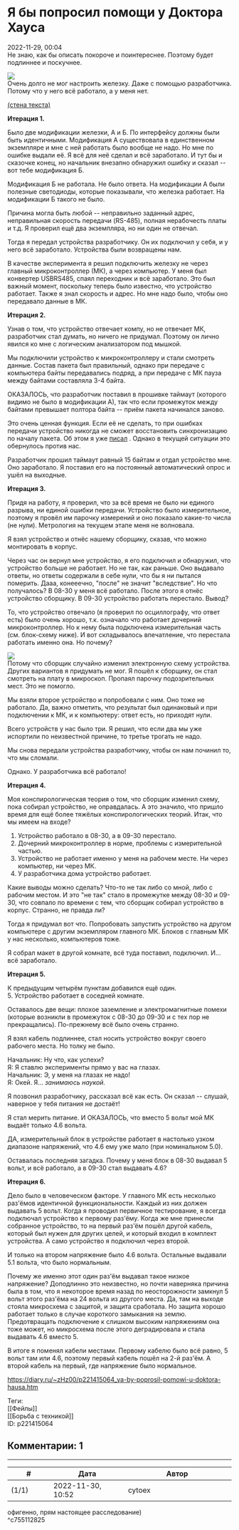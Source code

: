 Я бы попросил помощи у Доктора Хауса
====================================

  
2022-11-29, 00:04  
 Не знаю, как бы описать покороче и поинтереснее. Поэтому будет подлиннее и поскучнее.   
   
   [![](https://i.yapx.ru/VAVHGl.jpg)](https://yapx.ru/v/VAVHG)     
 Очень долго не мог настроить железку. Даже с помощью разработчика. Потому что у него всё работало, а у меня нет.   
   
  [(стена текста)](https://zHz00.diary.ru/p221415064.htm?index=1#linkmore221415064m1)      
   
  **Итерация 1.**    
   
 Было две модификации железки, А и Б. По интерфейсу должны были быть идентичными. Модификация А существовала в единственном экземпляре и мне с ней работать было вообще не надо. Но мне по ошибке выдали её. Я всё для неё сделал и всё заработало. И тут бы и сказочке конец, но начальник внезапно обнаружил ошибку и сказал -- вот тебе модификация Б.   
   
 Модификация Б не работала. Не было ответа. На модификации А были полезные светодиоды, которые показывали, что железка работает. На модификации Б такого не было.   
   
 Причина могла быть любой -- неправильно заданный адрес, неправильная скорость передачи (RS-485), полная нерабочесть платы и т.д. Я проверил ещё два экземпляра, но ни один не отвечал.   
   
 Тогда я передал устройства разработчику. Он их подключил у себя, и у него всё заработало. Устройства были возвращены нам.   
   
 В качестве эксперимента я решил подключить железку не через главный микроконтроллер (МК), а через компьютер. У меня был конвертер USBRS485, спаял переходник и всё заработало. Это был важный момент, поскольку теперь было известно, что устройство работает. Также я знал скорость и адрес. Но мне надо было, чтобы оно передавало данные в МК.   
   
  **Итерация 2.**    
   
 Узнав о том, что устройство отвечает компу, но не отвечает МК, разработчик стал думать, но ничего не придумал. Поэтому он лично явился ко мне с логическим анализатором под мышкой.   
   
 Мы подключили устройство к микроконтроллеру и стали смотреть данные. Состав пакета был правильный, однако при передаче с компьютера байты передавались подряд, а при передаче с МК пауза между байтами составляла 3-4 байта.   
   
 ОКАЗАЛОСЬ, что разработчик поставил в прошивке таймаут (которого видимо не было в модификации А), так что если промежуток между байтами превышает полтора байта -- приём пакета начинался заново.   
   
 Это очень ценная функция. Если её не сделать, то при ошибках передачи устройство никогда не сможет восстановить синхронизацию по началу пакета. Об этом я уже  [писал](Подводные%20камни%20при%20определении%20границ%20сообщений)  . Однако в текущей ситуации это обернулось против нас.   
   
 Разработчик прошил таймаут равный 15 байтам и отдал устройство мне. Оно заработало. Я поставил его на постоянный автоматический опрос и ушёл на выходные.   
   
  **Итерация 3.**    
   
 Придя на работу, я проверил, что за всё время не было ни единого разрыва, ни единой ошибки передачи. Устройство было измерительное, поэтому я провёл им парочку измерений и оно показало какие-то числа (не нули). Метрология на текущем этапе меня не волновала.   
   
 Я взял устройство и отнёс нашему сборщику, сказав, что можно монтировать в корпус.   
   
 Через час он вернул мне устройство, я его подключил и обнаружил, что устройство больше не работает. Но не так, как раньше. Оно выдавало ответы, но ответы содержали в себе нули, что бы я ни пытался померить. Дааа, конееечно, "после" не значит "вследствие". Но что получалось? В 08-30 у меня всё работало. После этого я отнёс устройство сборщику. В 09-30 устройство работать перестало. Вывод?   
   
 То, что устройство отвечало (я проверил по осциллографу, что ответ есть) было очень хорошо, т.к. означало что работает дочерний микроконтроллер. Но к нему была подключена измерительная часть (см. блок-схему ниже). И вот складывалось впечатление, что перестала работать именно она. Но почему?   
   
   [![](https://i.yapx.ru/VAU7Z.png)](https://yapx.ru/v/VAU7Z)     
 Потому что сборщик случайно изменил электронную схему устройства. Других вариантов я придумать не мог. Я пошёл к сборщику, он стал смотреть на плату в микроскоп. Пропаял парочку подозрительных мест. Это не помогло.   
   
 Мы взяли второе устройство и попробовали с ним. Оно тоже не работало. Да, важно отметить, что результат был одинаковый и при подключении к МК, и к компьютеру: ответ есть, но приходят нули.   
   
 Всего устройств у нас было три. Я решил, что если два мы уже испортили по неизвестной причине, то третье трогать не надо.   
   
 Мы снова передали устройства разработчику, чтобы он нам починил то, что мы сломали.   
   
 Однако. У разработчика всё работало!   
   
  **Итерация 4.**    
   
 Моя конспирологическая теория о том, что сборщик изменил схему, пока собирал устройство, не оправдалась. А это значило, что пришло время для ещё более тяжёлых конспирологических теорий. Итак, что мы имеем на входе?   
   
 1. Устройство работало в 08-30, а в 09-30 перестало.   
 2. Дочерний микроконтроллер в норме, проблемы с измерительной частью.   
 3. Устройство не работает именно у меня на рабочем месте. Ни через компьютер, ни через МК.   
 4. У разработчика дома устройство работает.   
   
 Какие выводы можно сделать? Что-то не так либо со мной, либо с рабочим местом. И это "не так" стало в промежутке между 08-30 и 09-30, что совпало по времени с тем, что сборщик собирал устройство в корпус. Странно, не правда ли?   
   
 Тогда я придумал вот что. Попробовать запустить устройство на другом компьютере с другим экземпляром главного МК. Блоков с главным МК у нас несколько, компьютеров тоже.   
   
 Я собрал макет в другой комнате, всё туда поставил, подключил. И... всё заработало.   
   
  **Итерация 5.**    
   
 К предыдущим четырём пунктам добавился ещё один.   
 5. Устройство работает в соседней комнате.   
   
 Оставалось две вещи: плохое заземление и электромагнитные помехи (которые возникли в промежуток с 08-30 до 09-30 и с тех пор не прекращались). По-прежнему всё было очень странно.   
   
 Я взял кабель подлиннее, стал носить устройство вокруг своего рабочего места. Но толку не было.   
   
 Начальник: Ну что, как успехи?   
 Я: Я ставлю эксперименты прямо у вас на глазах.   
 Начальник: Э, у меня на глазах не надо!   
 Я: Окей. Я...  *занимаюсь наукой.*    
   
 Я позвонил разработчику, рассказал всё как есть. Он сказал -- слушай, наверное у тебя питания не достаёт!   
   
 Я стал мерить питание. И ОКАЗАЛОСЬ, что вместо 5 вольт мой МК выдаёт только 4.6 вольта.   
   
 ДА, измерительный блок в устройстве работает в настолько узком диапазоне напряжений, что 4.6 ему уже мало (при номинальном 5.0).   
   
 Оставалась последняя загадка. Почему у меня блок в 08-30 выдавал 5 вольт, и всё работало, а в 09-30 стал выдавать 4.6?   
   
  **Итерация 6.**    
   
 Дело было в человеческом факторе. У главного МК есть несколько раз'ёмов идентичной функциональности. Каждый из них должен выдавать 5 вольт. Когда я проводил первичное тестирование, я всегда подключал устройство к первому раз'ёму. Когда же мне принесли собранное устройство, то на первый раз'ём пошёл другой кабель, который был нужен для других целей, и который входил в комплект устройства. А само устройство я подключил через второй.   
   
 И только на втором напряжение было 4.6 вольта. Остальные выдавали 5.1 вольта, что было нормальным.   
   
 Почему же именно этот один раз'ём выдавал такое низкое напряжение? Доподлинно это неизвестно, но почти наверняка причина была в том, что я некоторое время назад по неосторожности замкнул 5 вольт этого раз'ёма на 24 вольта из другого места. Да, там на выходе стояла микросхема с защитой, и защита сработала. Но защита хорошо работает только в случае короткого замыкания на землю. Предотвращать подключение к слишком высоким напряжениям она тоже может, но микросхема после этого деградировала и стала выдавать 4.6 вместо 5.   
   
 В итоге я поменял кабели местами. Первому кабелю было всё равно, 5 вольт там или 4.6, поэтому первый кабель пошёл на 2-й раз'ём. А второй кабель на первый, где напряжение было нормальное.     
  
<https://diary.ru/~zHz00/p221415064_ya-by-poprosil-pomowi-u-doktora-hausa.htm>  
  
Теги:  
[[Фейлы]]  
[[Борьба с техникой]]  
ID: p221415064  


Комментарии: 1
--------------

  


---



|         #         |              Дата              |                     Автор                     |           ID           |
| --- | --- | --- | --- |
| (1/1) | 2022-11-30, 10:52 | cytoex | c755112825 |

  
 офигенно, прям настоящее расследование)   
 ^c755112825